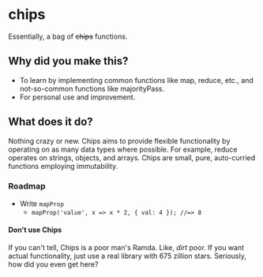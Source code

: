 # chips
Essentially, a bag of ~~chips~~ functions.

## Why did you make this?
- To learn by implementing common functions like map, reduce, etc., and not-so-common functions like majorityPass.
- For personal use and improvement.

## What does it do?
Nothing crazy or new.
Chips aims to provide flexible functionality by operating on as many data types where possible. For example, reduce operates on strings, objects, and arrays.
Chips are small, pure, auto-curried functions employing immutability.

### Roadmap
* Write `mapProp`
    * `mapProp('value', x => x * 2, { val: 4 }); //=> 8`

#### Don't use Chips
If you can't tell, Chips is a poor man's Ramda. Like, _dirt_ poor.
If you want actual functionality, just use a real library with 675 zillion stars.
Seriously, how did you even get here?
